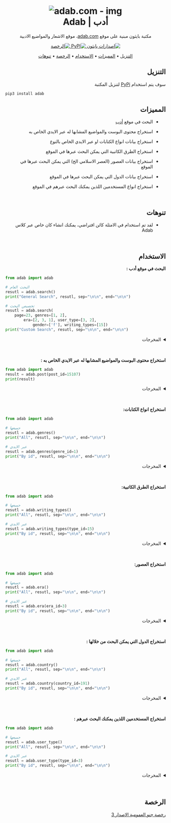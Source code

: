 <h1 align="center">
  <br>
  <a><img src="https://mir-s3-cdn-cf.behance.net/project_modules/1400_opt_1/995c5a64557221.5ad77047dd227.png" alt="adab.com - img"></a>
  <br>
  Adab | أدب
  <br>
</h1>

<div dir="rtl">

<p align="center">مكتبة بايثون مبنية على موقع <a href=https://adab.com>adab.com</a>، موقع الاشعار والمواضيع الادبية
<p align="center">
  <a href="https://pypi.org/project/adab/">
    <img alt="اصدارات بايثون" src="https://img.shields.io/pypi/pyversions/adab?color=9cf">
  </a>
  <a href="https://pypi.org/project/adab/">
    <img alt="PyPI" src="https://img.shields.io/pypi/v/adab?color=9cf">
  </a>
  <a href="https://www.gnu.org/licenses/gpl-3.0.html">
    <img src="https://img.shields.io/pypi/l/adab?color=9cf&label=License" alt="الرخصة">
  </a>
</p>



<p align="center">
  <a href="#التنزيل">التنزيل</a>
  •
  <a href="#المميزات">المميزات</a>
  •
  <a href="#الاستخدام">الاستخدام</a>
  •
  <a href="#الرخصة">الرخصة</a>
  •
  <a href="#تنوهات">تنوهات</a>
</p>



## التنزيل

سوف يتم استخدام [PyPi](https://pypi.org) لتنزيل المكتبة

<div dir="ltr">

```bash
pip3 install adab
```
<div dir="rtl">


## المميزات

* البحث في موقع [أدب](adab.com)

* استخراج محتوى البوست والمواضيع المشابها له عبر الايدي الخاص به

* استخراج بيانات انواع الكتابات او عبر الايدي الخاص بالنوع

* استخراج الطرق الكاتبية التي يمكن البحث عبرها في الموقع

* استخراج بيانات العصور (العصر الاسلامي الخ) التي يمكن البحث عبرها في الموقع

* استخراج بيانات الدول التي يمكن البحث عبرها في الموقع

* استخراج انواع المستخدمين اللذين يمكنك البحث عبرهم في الموقع

<br>

## تنوهات

* لقد تم استخدام في الامثلة كائن افتراضي، يمكنك انشاء كان خاص عبر كلاس Adab

<br>

## الاستخدام

**البحث في موقع أدب :**
<div dir="ltr">

```python
from adab import adab

# البحث العام
resutl = adab.search()
print("General Search", resutl, sep="\n\n", end="\n\n")

# تخصيص البحث
resutl = adab.search(
    page=23, genres=[1, 2], 
        era=[2, 3, 1], user_type=[3, 2], 
            gender=['f'], writing_types=[15])
print("Custom Search", resutl, sep="\n\n", end="\n\n")
```
<div dir="rtl">

<details>
<summary>المخرجات</summary>

<div dir="ltr">

```bash
General search

{'page': 0, 'text': '', 'post_count': '75634', 'result': [{'username': 'أبو فراس الحمداني', 'user_url': 'https://adab.com/Abu_Firas_Alhamdani', 'user_img': 'https://adab.com/assets/uploads/images/daba776289f67907b34241ae437bc76c.png', 'post_url': 'https://adab.com/post/view_post/16557', 'post_id': '16557', 'post_title': 'أرَاكَ عَصِيَّ الدّمعِ شِيمَتُكَ الصّبرُ', 'post_views': '1701995', 'post_short_text': 'أرَاكَ عَصِيَّ الدّمعِ شِيمَتُكَ الصّبرُ،\nأما للهوى نهيٌّ عليكَ ولا أمرُ ؟\nبلى أنا مشتاقٌ وعنديَ لوع...'}, ...

Custom Search

{'page': 23, 'text': '', 'post_count': '246', 'result': [
{'username': 'علية بنت المهدي', 'user_url': 'https://adab.com/Ulayya_Bint_Almahdi', 'user_img': 'https://adab.com/', 'post_url': 'https://adab.com/post/view_post/17697', 'post_id': '17697', 'post_title': 'بني الحبُّ على الجورِ فلو', 'post_views': '7464', 'post_short_text': 'بني الحبُّ على الجورِ فلو\nأنصَفَ المعشوقُ فيهِ لَسَمَجْ\nليسَ يستحسنُ في وصفِ الهوى\nعاشقٌ يَعْرِفُ تَ...'},
{'username': 'ليلى الأخيلية', 'user_url': 'https://adab.com/Layla_AlAkheeliyya', 'user_img': 'https://adab.com/', 'post_url': 'https://adab.com/post/view_post/15107', 'post_id': '15107', 'post_title': 'جَزَى اللُّه شَرّا قابِضاً بصنيعه', 'post_views': '7036', 'post_short_text': 'جَزَى اللُّه شَرّا قابِضاً بصنيعه\nوكل امرىء يجزى بما كان ساعيا\nدعا قابضاً والمرهفات يردنه\nفقُبحْتَ م...'}, ...

```
<div dir="rtl">
</details>
<br><br>

**استخراج محتوى البوست والمواضيع المشابها له عبر الايدي الخاص به :**
<div dir="ltr">

```python
from adab import adab
result = adab.post(post_id=15107)
print(result)
```
<div dir="rtl">

<details>
<summary>المخرجات</summary>

<div dir="ltr">

```json
{
    "post_id": 15107,
    "title": "جَزَى اللُّه شَرّا قابِضاً بصنيعه",
    "post_content": 
        "جَزَى اللُّه شَرّا قابِضاً بصنيعه\n'
        وكل امرىء يجزى بما كان ساعيا\n
        دعا قابضاً والمرهفات يردنه\n
        فقُبحْتَ مدعّوا، ولبّيك داعيَا\n
        فَليْتَ عُبيدَ اللِّه كانَ مكانَه\n
        صَرِيعا؛ولم أسمَعْ لتوبة َ ناعِيَا\n",
    "releted_posts": [
        {"id": "76128", "title": "لن أرثيَ للشجر"},
        {"id": "76127", "title": "العشب.."},
        {"id": "76126", "title": "محاولة للبوح"},
        {"id": "76125", "title": "لوجة الصرخة"},
        {"id": "76124", "title": "بلا عنوان..."}]
    }


```
<div dir="rtl">
</details>
<br><br>

**استخراج انواع الكتابات:**
<div dir="ltr">

```python
from adab import adab

# جميعها
resutl = adab.genres()
print("All", resutl, sep="\n\n", end="\n\n")

# عبر الايدي
resutl = adab.genres(genre_id=1)
print("By id", resutl, sep="\n\n", end="\n\n")
```
<div dir="rtl">

<details>
<summary>المخرجات</summary>

<div dir="ltr">

```bash
All

[{'id': 1, 'arabic_title': 'شعر', 'post_count': '74635'}, {'id': 2, 'arabic_title': 'مقال', 'post_count': '507'}, {'id': 3, 'arabic_title': 'سرد', 'post_count': '488'}]

By id

[{'id': 1, 'arabic_title': 'شعر', 'post_count': '74635'}]

```
<div dir="rtl">
</details>
<br><br>

**استخراج الطرق الكاتبية:**
<div dir="ltr">

```python
from adab import adab

# جميعها
resutl = adab.writing_types()
print("All", resutl, sep="\n\n", end="\n\n")

# عبر الايدي
resutl = adab.writing_types(type_id=15)
print("By id", resutl, sep="\n\n", end="\n\n")
```
<div dir="rtl">

<details>
<summary>المخرجات</summary>

<div dir="ltr">

```bash
All

[{'id': 15, 'arabic_title': 'فصحى', 'post_count': '61509'},
{'id': 16, 'arabic_title': 'عامّي', 'post_count': '10730'}, 
{'id': 17, 'arabic_title': 'مترجم للعربية', 'post_count': '2829'},
{'id': 20, 'arabic_title': 'مترجم للإنجليزية', 'post_count': '566'}]

By id

[{'id': 15, 'arabic_title': 'فصحى', 'post_count': '61509'}]

```
<div dir="rtl">
</details>
<br><br>

**استخراج العصور:**
<div dir="ltr">

```python
from adab import adab

# جميعها
resutl = adab.era()
print("All", resutl, sep="\n\n", end="\n\n")

# عبر الايدي
resutl = adab.era(era_id=3)
print("By id", resutl, sep="\n\n", end="\n\n")
```
<div dir="rtl">

<details>
<summary>المخرجات</summary>

<div dir="ltr">

```bash
All

[{'id': 2, 'arabic_title': 'العصر الجاهلي', 'post_count': '1473'}, {'id': 3, 'arabic_title': 'العصر الإسلامي', 'post_count': '3977'}, {'id': 1, 'arabic_title': 'العصر العباسي', 'post_count': '18023'}, {'id': 4, 'arabic_title': 'العصر الأندلسي', 'post_count': '6350'}, {'id': 55, 'arabic_title': 'عصرالدول المتتابعة', 'post_count': '1572'}, {'id': 29, 'arabic_title': 'العصر الحديث', 'post_count': '44551'}]

By id

[{'id': 3, 'arabic_title': 'العصر الإسلامي', 'post_count': '3977'}]

```
<div dir="rtl">
</details>
<br><br>

**استخراج الدول التي يمكن البحث من خلالها :**
<div dir="ltr">

```python
from adab import adab

# جميعها
resutl = adab.country()
print("All", resutl, sep="\n\n", end="\n\n")

# عبر الايدي
resutl = adab.country(country_id=191)
print("By id", resutl, sep="\n\n", end="\n\n")
```
<div dir="rtl">

<details>
<summary>المخرجات</summary>

<div dir="ltr">

```bash
All

[{'id': 1, 'name': 'Afghanistan', 'arabic_name': 'أفغانستان', 'sortname': 'AF'}, {'id': 3, 'name': 'Algeria', 'arabic_name': 'الجزائر', 'sortname': 'DZ'}, {'id': 6, 'name': 'Angola', 'arabic_name': 'أنغولا', 'sortname': 'AO'}, {'id': 10, 'name': 'Argentina', 'arabic_name': 'الأرجنتين', 'sortname': 'AR'}, {'id': 11, 'name': 'Armenia', 'arabic_name': 'أرمينيا', 'sortname': 'AM'}, ... 

By id

[{'id': 191, 'name': 'Saudi Arabia', 'arabic_name': 'المملكة العربية السعودية', 'sortname': 'SA'}]



```
<div dir="rtl">
</details>
<br><br>

**استخراج المستخدمين اللذين يمكنك البحث عبرهم :**
<div dir="ltr">

```python
from adab import adab

# جميعها
resutl = adab.user_type()
print("All", resutl, sep="\n\n", end="\n\n")

# عبر الايدي
resutl = adab.user_type(type_id=3)
print("By id", resutl, sep="\n\n", end="\n\n")
```
<div dir="rtl">

<details>
<summary>المخرجات</summary>

<div dir="ltr">

```bash
All

[{'id': 3, 'name': 'موثق'}, {'id': 2, 'name': 'معتمد'}, {'id': 1, 'name': 'مشارك'}]

By id

[{'id': 3, 'name': 'موثق'}]

```
<div dir="rtl">
</details>
<br><br>




## الرخصة
[رخصة جنو العمومية الاصدار 3](https://www.gnu.org/licenses/gpl-3.0.html)